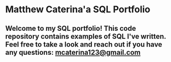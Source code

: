 # Matthew Caterina'a SQL Portfolio 

## Welcome to my SQL portfolio! This code repository contains examples of SQL I've written. Feel free to take a look and reach out if you have any questions: mcaterina123@gmail.com 

